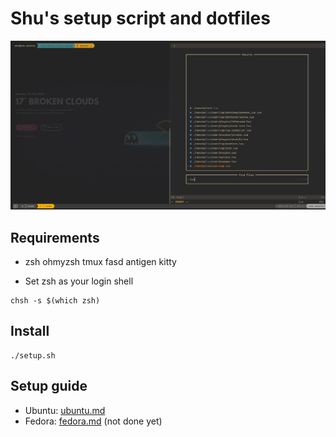 # Shu's setup script and dotfiles

![](./Screenshot.png)


## Requirements
- zsh ohmyzsh tmux fasd antigen kitty

- Set zsh as your login shell

```
chsh -s $(which zsh)
```

## Install
```
./setup.sh
```

## Setup guide

- Ubuntu: [ubuntu.md](./docs/ubuntu.md)
- Fedora: [fedora.md](./docs/fedora.md) (not done yet)
